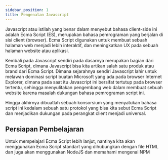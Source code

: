 ```yaml
---
sidebar_position: 1
title: Pengenalan Javascript
---
```


Javascript atau istilah yang benar dalam menyebut bahasa client-side ini adalah Ecma Script (ES), merupakan bahasa pemrograman yang berjalan di sisi client (browser). Ecma Script digunakan untuk membuat sebuah halaman web menjadi lebih interaktif, dan meningkatkan UX pada sebuah halaman website atau aplikasi.

Kembali pada Javascript sendiri pada dasarnya merupakan bagian dari Ecma Script, dimana Javascript bisa kita artikan salah satu produk atau brand dari Ecma Script. Dimana sejarahnya sendiri Javascript lahir untuk melawan dominasi script buatan Microsoft yang ada pada browser Internet Explorer, dimana pada saat itu Javascript ini bersifat tertutup pada browser tertentu, sehingga menyulitakan pengembang web dalam membuat sebuah website karena masalah dukungan bahasa pemrograman script ini.

Hingga akhirnya dibuatlah sebuah konsorsium yang menyatukan bahasa script ini kedalam sebuah satu protokol yang bisa kita sebut Ecma Script dan menjadikan dukungan pada perangkat client menjadi universal.

## Persiapan Pembelajaran

Untuk mempelajari Ecma Script lebih lanjut, nantinya kita akan menggunakan Ecma Script standart yang dihubungkan dengan file HTML dan juga akan menggunakan NodeJS dan memahami mengenai NPM